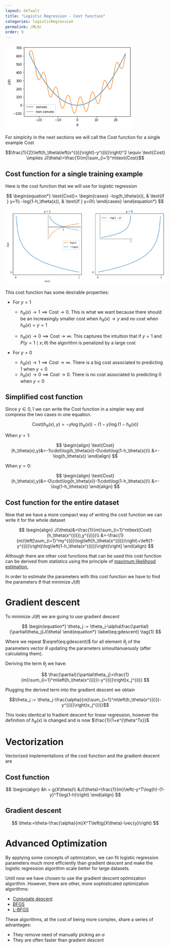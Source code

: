 ```yaml
---
layout: default
title: "Logistic Regression - Cost function"
categories: logisticRegression
permalink: /ML9/
order: 9
---
```



![png](ML-9-LogisticRegressionCostFunction_files/ML-9-LogisticRegressionCostFunction_1_0.png)


For simplcity in the next sections we will call the Cost function for a single example $\text{Cost}$

$$\frac{1}{2}\left(h_\theta\left(x^{(i)}\right)-y^{(i)}\right)^2 \equiv \text{Cost} \implies J(\theta)=\frac{1}{m}\sum_{i=1}^m\text{Cost}$$

## Cost function for a single training example
Here is the cost function that we will use for logistic regression

$$
\begin{equation*}
\text{Cost}=
\begin{cases}
-log(h_\theta(x)), & \text{if } y=1\\
-log(1-h_\theta(x)), & \text{if } y=0\\
\end{cases}
\end{equation*}
$$



![png](ML-9-LogisticRegressionCostFunction_files/ML-9-LogisticRegressionCostFunction_4_0.png)


This cost function has some desirable properties:

* For $y=1$
    * $h_\theta(x)\to1 \implies \text{Cost}\to0$. This is what we want because there should be an increasingly smaller cost when $h_\theta(x)\to y$ and no cost when $h_\theta(x) = y = 1$

    * $h_\theta(x) \to 0 \implies \text{Cost}\to\infty$. This captures the intuition that if $y=1$ and $P(y=1\mid x;\theta)$ the algorithm is penalized by a large cost
    
* For $y=0$
    * $h_\theta(x)\to1 \implies \text{Cost}\to\infty$. There is a big cost associated to predicting 1 when $y=0$
    * $h_\theta(x)\to0 \implies \text{Cost}\to0$. There is no cost associated to predicting 0 when $y=0$

## Simplified cost function
Since $y\in{0,1}$ we can write the $\text{Cost}$ function in a simpler way and compress the two cases in one equation.

$$
\text{Cost}(h_\theta(x),y)=-y\log(h_\theta(x))-(1-y)\log(1-h_\theta(x))
$$

When $y=1$:

$$
\begin{align}
\text{Cost}(h_\theta(x),y)&=-1\cdot\log(h_\theta(x))-0\cdot\log(1-h_\theta(x))\\
&=-\log(h_\theta(x))
\end{align}
$$

When $y=0$:

$$
\begin{align}
\text{Cost}(h_\theta(x),y)&=-0\cdot\log(h_\theta(x))-1\cdot\log(1-h_\theta(x))\\
&=-\log(1-h_\theta(x))
\end{align}
$$

## Cost function for the entire dataset
Now that we have a more compact way of writing the cost function we can write it for the whole dataset

$$
\begin{align}
J(\theta)&=\frac{1}{m}\sum_{i=1}^m\text{Cost}(h_\theta(x^{(i)}),y^{(i)})\\
&=-\frac{1}{m}\left[\sum_{i=1}^my^{(i)}\log\left(h_\theta(x^{(i)})\right)+\left(1-y^{(i)}\right)\log\left(1-h_\theta(x^{(i)})\right)\right]
\end{align}
$$

Although there are other cost functions that can be used this cost function can be derived from statistics using the principle of [maximum likelihood estimation.](https://en.wikipedia.org/wiki/Maximum_likelihood_estimation)

In order to estimate the parameters with this cost function we have to find the parameters $\theta$ that minimize $J(\theta)$

# Gradient descent
To minimize $J(\theta)$ we are going to use gradient descent

$$
\begin{equation*}
\theta_j := \theta_j-\alpha\frac{\partial}{\partial\theta_j}J(\theta)
\end{equation*}
\label{eq:gdescent} \tag{1}
$$

Where we repeat $\eqref{eq:gdescent}$ for all element $\theta_j$ of the parameters vector $\theta$ updating the parameters simoultanueously (after calculating them).

Deriving the term $\theta_j$ we have:

$$
\frac{\partial}{\partial\theta_j}=\frac{1}{m}\sum_{i=1}^m\left(h_\theta(x^{(i)})-y^{(i)}\right)x_j^{(i)}
$$

Plugging the derived term into the gradient descent we obtain

$$\theta_j := \theta_j-\frac{\alpha}{m}\sum_{i=1}^m\left(h_\theta(x^{(i)})-y^{(i)}\right)x_j^{(i)}$$

This looks identical to fradient descent for linear regression, however the definition of $h_\theta(x)$ is changed and is now $\frac{1}{1+e^{\theta^Tx}}$

# Vectorization
Vectorized implementations of the cost function and the gradient descent are

## Cost function

$$
\begin{align}
&h = g(X\theta)\\
&J(\theta)=\frac{1}{m}\left(-y^T\log(h)-(1-y)^T\log(1-h)\right)
\end{align}
$$

## Gradient descent

$$
\theta:=\theta-\frac{\alpha}{m}X^T\left(g(X\theta)-\vec{y}\right)
$$

# Advanced Optimization
By applying some concepts of optimization, we can fit logistic regression parameters much more efficiently than gradient descent and make the logistic regression algorithm scale better for large datasets.

Until now we have chosen to use the gradient descent optimization algorithm. However, there are other, more sophisticated optimization algorithms:

* [Conjugate descent](https://en.wikipedia.org/wiki/Conjugate_gradient_method)
* [BFGS](https://en.wikipedia.org/wiki/Broyden%E2%80%93Fletcher%E2%80%93Goldfarb%E2%80%93Shanno_algorithm)
* [L-BFGS](https://en.wikipedia.org/wiki/Limited-memory_BFGS)

These algorithms, at the cost of being more complex, share a series of advantages:

* They remove need of manually picking an $\alpha$
* They are often faster than gradient descent
